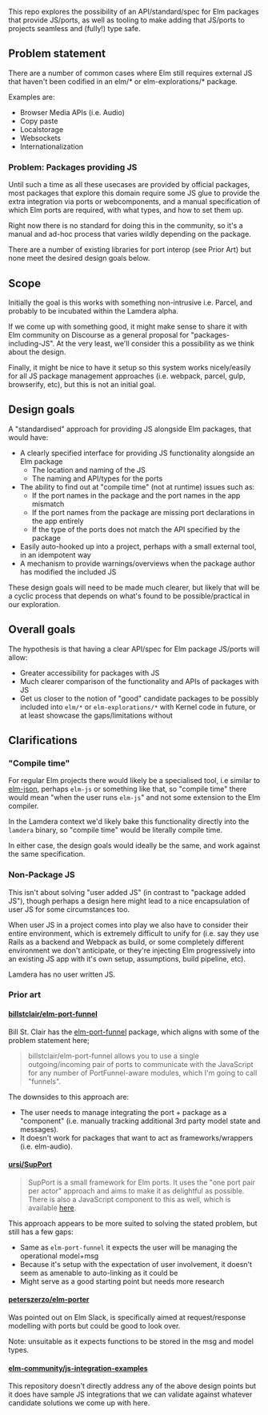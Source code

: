 This repo explores the possibility of an API/standard/spec for Elm packages that provide JS/ports, as well as tooling to make adding that JS/ports to projects seamless and (fully!) type safe.

## Problem statement

There are a number of common cases where Elm still requires external JS that haven't been codified in an elm/* or elm-explorations/* package.

Examples are:

- Browser Media APIs (i.e. Audio)
- Copy paste
- Localstorage
- Websockets
- Internationalization


### Problem: Packages providing JS

Until such a time as all these usecases are provided by official packages, most packages that explore this domain require some JS glue to provide the extra integration via ports or webcomponents, and a manual specification of which Elm ports are required, with what types, and how to set them up.

Right now there is no standard for doing this in the community, so it's a manual and ad-hoc process that varies wildly depending on the package.

There are a number of existing libraries for port interop (see Prior Art) but none meet the desired design goals below.


## Scope

Initially the goal is this works with something non-intrusive i.e. Parcel, and probably to be incubated within the Lamdera alpha.

If we come up with something good, it might make sense to share it with Elm community on Discourse as a general proposal for "packages-including-JS". At the very least, we'll consider this a possibility as we think about the design.

Finally, it might be nice to have it setup so this system works nicely/easily for all JS package management approaches (i.e. webpack, parcel, gulp, browserify, etc), but this is not an initial goal.


## Design goals

A "standardised" approach for providing JS alongside Elm packages, that would have:

- A clearly specified interface for providing JS functionality alongside an Elm package
  - The location and naming of the JS
  - The naming and API/types for the ports
- The ability to find out at "compile time" (not at runtime) issues such as:
  - If the port names in the package and the port names in the app mismatch
  - If the port names from the package are missing port declarations in the app entirely
  - If the type of the ports does not match the API specified by the package
- Easily auto-hooked up into a project, perhaps with a small external tool, in an idempotent way
- A mechanism to provide warnings/overviews when the package author has modified the included JS

These design goals will need to be made much clearer, but likely that will be a cyclic process that depends on what's found to be possible/practical in our exploration.


## Overall goals

The hypothesis is that having a clear API/spec for Elm package JS/ports will allow:

- Greater accessibility for packages with JS
- Much clearer comparison of the functionality and APIs of packages with JS
- Get us closer to the notion of "good" candidate packages to be possibly included into `elm/*` or `elm-explorations/*` with Kernel code in future, or at least showcase the gaps/limitations without


## Clarifications

### "Compile time"

For regular Elm projects there would likely be a specialised tool, i.e similar to [elm-json](https://github.com/zwilias/elm-json#readme), perhaps `elm-js` or something like that, so "compile time" there would mean "when the user runs `elm-js`" and not some extension to the Elm compiler.

In the Lamdera context we'd likely bake this functionality directly into the `lamdera` binary, so "compile time" would be literally compile time.

In either case, the design goals would ideally be the same, and work against the same specification.

### Non-Package JS

This isn't about solving "user added JS" (in contrast to "package added JS"), though perhaps a design here might lead to a nice encapsulation of user JS for some circumstances too.

When user JS in a project comes into play we also have to consider their entire environment, which is extremely difficult to unify for (i.e. say they use Rails as a backend and Webpack as build, or some completely different environment we don't anticipate, or they're injecting Elm progressively into an existing JS app with it's own setup, assumptions, build pipeline, etc).

Lamdera has no user written JS.


### Prior art

#### [billstclair/elm-port-funnel](https://package.elm-lang.org/packages/billstclair/elm-port-funnel/latest/)

Bill St. Clair has the [elm-port-funnel](https://package.elm-lang.org/packages/billstclair/elm-port-funnel/latest/) package, which aligns with some of the problem statement here;

> billstclair/elm-port-funnel allows you to use a single outgoing/incoming pair of ports to communicate with the JavaScript for any number of PortFunnel-aware modules, which I'm going to call "funnels".

The downsides to this approach are:

- The user needs to manage integrating the port + package as a "component" (i.e. manually tracking additional 3rd party model state and messages).
- It doesn't work for packages that want to act as frameworks/wrappers (i.e. elm-audio).


#### [ursi/SupPort](https://github.com/ursi/support)

> SupPort is a small framework for Elm ports. It uses the "one port pair per actor" approach and aims to make it as delightful as possible. There is also a JavaScript component to this as well, which is available [here](https://github.com/ursi/support-js).

This approach appears to be more suited to solving the stated problem, but still has a few gaps:

- Same as `elm-port-funnel` it expects the user will be managing the operational model+msg
- Because it's setup with the expectation of user involvement, it doesn't seem as amenable to auto-linking as it could be
- Might serve as a good starting point but needs more research

#### [peterszerzo/elm-porter](https://package.elm-lang.org/packages/peterszerzo/elm-porter/latest/)

Was pointed out on Elm Slack, is specifically aimed at request/response modelling with ports but could be good to look over.

Note: unsuitable as it expects functions to be stored in the msg and model types.


#### [elm-community/js-integration-examples](https://github.com/elm-community/js-integration-examples)

This repository doesn't directly address any of the above design points but it does have sample JS integrations that we can validate against whatever candidate solutions we come up with here.
